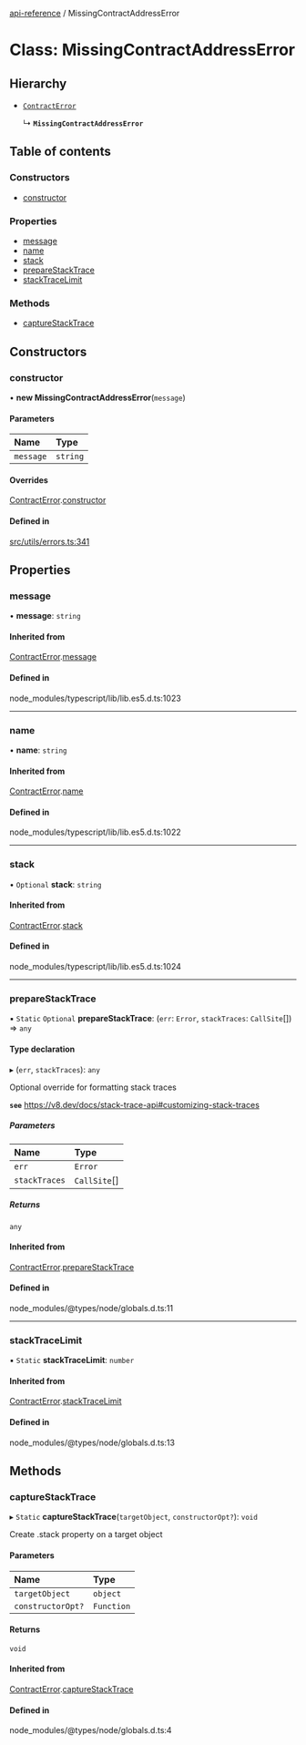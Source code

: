 [api-reference](../README.md) / MissingContractAddressError

# Class: MissingContractAddressError

## Hierarchy

- [`ContractError`](ContractError.md)

  ↳ **`MissingContractAddressError`**

## Table of contents

### Constructors

- [constructor](MissingContractAddressError.md#constructor)

### Properties

- [message](MissingContractAddressError.md#message)
- [name](MissingContractAddressError.md#name)
- [stack](MissingContractAddressError.md#stack)
- [prepareStackTrace](MissingContractAddressError.md#preparestacktrace)
- [stackTraceLimit](MissingContractAddressError.md#stacktracelimit)

### Methods

- [captureStackTrace](MissingContractAddressError.md#capturestacktrace)

## Constructors

### constructor

• **new MissingContractAddressError**(`message`)

#### Parameters

| Name | Type |
| :------ | :------ |
| `message` | `string` |

#### Overrides

[ContractError](ContractError.md).[constructor](ContractError.md#constructor)

#### Defined in

[src/utils/errors.ts:341](https://github.com/unicorndomaingr/aepp-sdk-js-ts/blob/e06cc9f0/src/utils/errors.ts#L341)

## Properties

### message

• **message**: `string`

#### Inherited from

[ContractError](ContractError.md).[message](ContractError.md#message)

#### Defined in

node_modules/typescript/lib/lib.es5.d.ts:1023

___

### name

• **name**: `string`

#### Inherited from

[ContractError](ContractError.md).[name](ContractError.md#name)

#### Defined in

node_modules/typescript/lib/lib.es5.d.ts:1022

___

### stack

• `Optional` **stack**: `string`

#### Inherited from

[ContractError](ContractError.md).[stack](ContractError.md#stack)

#### Defined in

node_modules/typescript/lib/lib.es5.d.ts:1024

___

### prepareStackTrace

▪ `Static` `Optional` **prepareStackTrace**: (`err`: `Error`, `stackTraces`: `CallSite`[]) => `any`

#### Type declaration

▸ (`err`, `stackTraces`): `any`

Optional override for formatting stack traces

**`see`** https://v8.dev/docs/stack-trace-api#customizing-stack-traces

##### Parameters

| Name | Type |
| :------ | :------ |
| `err` | `Error` |
| `stackTraces` | `CallSite`[] |

##### Returns

`any`

#### Inherited from

[ContractError](ContractError.md).[prepareStackTrace](ContractError.md#preparestacktrace)

#### Defined in

node_modules/@types/node/globals.d.ts:11

___

### stackTraceLimit

▪ `Static` **stackTraceLimit**: `number`

#### Inherited from

[ContractError](ContractError.md).[stackTraceLimit](ContractError.md#stacktracelimit)

#### Defined in

node_modules/@types/node/globals.d.ts:13

## Methods

### captureStackTrace

▸ `Static` **captureStackTrace**(`targetObject`, `constructorOpt?`): `void`

Create .stack property on a target object

#### Parameters

| Name | Type |
| :------ | :------ |
| `targetObject` | `object` |
| `constructorOpt?` | `Function` |

#### Returns

`void`

#### Inherited from

[ContractError](ContractError.md).[captureStackTrace](ContractError.md#capturestacktrace)

#### Defined in

node_modules/@types/node/globals.d.ts:4
